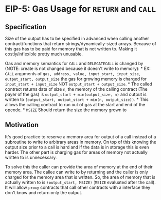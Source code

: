 # EIP-5: Gas Usage for `RETURN` and `CALL`

## Specification
Size of the output has to be specified in advanced when calling another contract/functions that return strings/dynamically-sized arrays. Because of this gas has to be paid for memory that is not written to. Making it costly/inflexible pretty much unusable.

Gas and memory semantics for `CALL` and `DELEGATECALL` is changed by (NOTE: create is not changed because it doesn't write to memory):
	* EX: `CALL` arguments of `gas, address, value, input_start, input_size, output_start, output_size` the gas for growing memory is charged for `input_start + input_size` NOT `output_start + output_size`.
	* The called contract returns data of size `n`, the memory of the calling contract (The payer of the gas) is `output_start + min(output_size, n)` and output is written to `[output_start, output_start + min(n, output_size))`. 
	* This allows the calling contract to run out of gas at the start and end of the opcode. 
	* `MSIZE` Should return the size the memory grown to

## Motivation
It's good practice to reserve a memory area for output of a call instead of a subroutine to write to arbitrary areas in memory. On top of this knowing the output size prior to a call is hard and if the data is in storage this is even harder. The other part is charging gas for areas of memory not actually written to is unnecessary.

To solve this the caller can provide the area of memory at the end of their memory area. The callee can write to by returning and the caller is only charged for the memory area that is written. So, the area of memory that is actually written to is `(output_start, MSIZE)` (`MSIZE` evaluated after the call). It will allow `proxy` contracts that call other contracts with a interface they don't know and return only the output.

